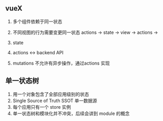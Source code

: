 ## vueX  
1. 多个组件依赖于同一状态
2. 不同视图的行为需要变更同一状态
actions -> state -> view -> actions -> 

1. state
2. actions <-> backend API
3. mutations  不允许有异步操作，通过actions 实现

## 单一状态树
1. 用一个对象包含了全部应用级别的状态
2. Single Source of Truth  SSOT 单一数据源
3. 每个应用只有一个 store 实例
4. 单一状态树和模块化并不冲突，后续会讲到 module 的概念